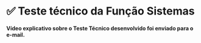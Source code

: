 # ✅ **Teste técnico da Função Sistemas**

**Vídeo explicativo sobre o Teste Técnico desenvolvido foi enviado para o e-mail.**
